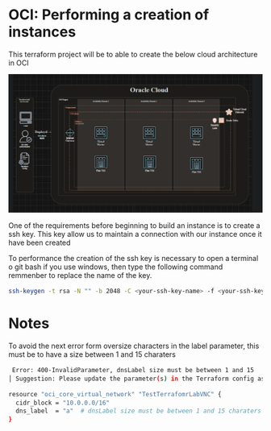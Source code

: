 # OCI: Performing a creation of instances
This terraform project will be to able to create the below cloud architecture in OCI

![alt text](Oci_instances.png)




One of the requirements before beginning to build an instance is to create a ssh key. This key allow us to maintain a connection with our instance once it have been created

To performance the creation of the ssh key is necessary to open a terminal o git bash if you use windows, then type the following command
remmenber to replace the name of the key.

```sh
ssh-keygen -t rsa -N "" -b 2048 -C <your-ssh-key-name> -f <your-ssh-key-name>
```

# Notes

To avoid the next error form oversize characters in the label parameter, this must be to have a size between 1 and 15 charaters

```sh 
 Error: 400-InvalidParameter, dnsLabel size must be between 1 and 15
│ Suggestion: Please update the parameter(s) in the Terraform config as per error message dnsLabel size must be between 1 and 15
```

```sh
resource "oci_core_virtual_network" "TestTerrafomrLabVNC" {
  cidr_block = "10.0.0.0/16"
  dns_label  = "a"  # dnsLabel size must be between 1 and 15 charaters
}
```


